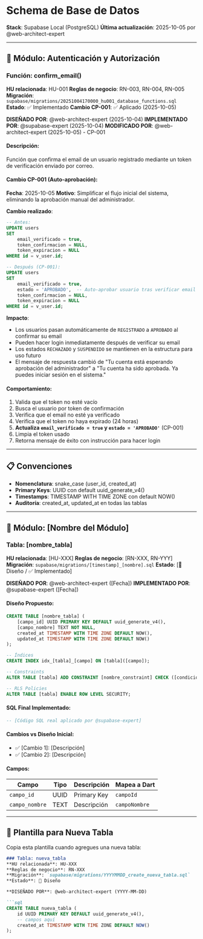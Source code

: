 # Schema de Base de Datos

**Stack**: Supabase Local (PostgreSQL)
**Última actualización**: 2025-10-05 por @web-architect-expert

---

## 🔐 Módulo: Autenticación y Autorización

### Función: confirm_email()
**HU relacionada**: HU-001
**Reglas de negocio**: RN-003, RN-004, RN-005
**Migración**: `supabase/migrations/20251004170000_hu001_database_functions.sql`
**Estado**: ✅ Implementado
**Cambio CP-001**: ✅ Aplicado (2025-10-05)

**DISEÑADO POR**: @web-architect-expert (2025-10-04)
**IMPLEMENTADO POR**: @supabase-expert (2025-10-04)
**MODIFICADO POR**: @web-architect-expert (2025-10-05) - CP-001

#### Descripción:
Función que confirma el email de un usuario registrado mediante un token de verificación enviado por correo.

#### Cambio CP-001 (Auto-aprobación):
**Fecha**: 2025-10-05
**Motivo**: Simplificar el flujo inicial del sistema, eliminando la aprobación manual del administrador.

**Cambio realizado**:
```sql
-- Antes:
UPDATE users
SET
    email_verificado = true,
    token_confirmacion = NULL,
    token_expiracion = NULL
WHERE id = v_user.id;

-- Después (CP-001):
UPDATE users
SET
    email_verificado = true,
    estado = 'APROBADO',  -- Auto-aprobar usuario tras verificar email
    token_confirmacion = NULL,
    token_expiracion = NULL
WHERE id = v_user.id;
```

**Impacto**:
- Los usuarios pasan automáticamente de `REGISTRADO` a `APROBADO` al confirmar su email
- Pueden hacer login inmediatamente después de verificar su email
- Los estados `RECHAZADO` y `SUSPENDIDO` se mantienen en la estructura para uso futuro
- El mensaje de respuesta cambió de "Tu cuenta está esperando aprobación del administrador" a "Tu cuenta ha sido aprobada. Ya puedes iniciar sesión en el sistema."

#### Comportamiento:
1. Valida que el token no esté vacío
2. Busca el usuario por token de confirmación
3. Verifica que el email no esté ya verificado
4. Verifica que el token no haya expirado (24 horas)
5. **Actualiza `email_verificado = true` y `estado = 'APROBADO'`** (CP-001)
6. Limpia el token usado
7. Retorna mensaje de éxito con instrucción para hacer login

---

## 📋 Convenciones

- **Nomenclatura**: snake_case (user_id, created_at)
- **Primary Keys**: UUID con default uuid_generate_v4()
- **Timestamps**: TIMESTAMP WITH TIME ZONE con default NOW()
- **Auditoría**: created_at, updated_at en todas las tablas

---

## 🔐 Módulo: [Nombre del Módulo]

### Tabla: [nombre_tabla]
**HU relacionada**: [HU-XXX]
**Reglas de negocio**: [RN-XXX, RN-YYY]
**Migración**: `supabase/migrations/[timestamp]_[nombre].sql`
**Estado**: [🎨 Diseño / ✅ Implementado]

**DISEÑADO POR**: @web-architect-expert ([Fecha])
**IMPLEMENTADO POR**: @supabase-expert ([Fecha])

#### Diseño Propuesto:
```sql
CREATE TABLE [nombre_tabla] (
    [campo_id] UUID PRIMARY KEY DEFAULT uuid_generate_v4(),
    [campo_nombre] TEXT NOT NULL,
    created_at TIMESTAMP WITH TIME ZONE DEFAULT NOW(),
    updated_at TIMESTAMP WITH TIME ZONE DEFAULT NOW()
);

-- Índices
CREATE INDEX idx_[tabla]_[campo] ON [tabla]([campo]);

-- Constraints
ALTER TABLE [tabla] ADD CONSTRAINT [nombre_constraint] CHECK ([condicion]);

-- RLS Policies
ALTER TABLE [tabla] ENABLE ROW LEVEL SECURITY;
```

#### SQL Final Implementado:
```sql
-- [Código SQL real aplicado por @supabase-expert]
```

#### Cambios vs Diseño Inicial:
- ✅ [Cambio 1]: [Descripción]
- ✅ [Cambio 2]: [Descripción]

#### Campos:
| Campo | Tipo | Descripción | Mapea a Dart |
|-------|------|-------------|--------------|
| `campo_id` | UUID | Primary Key | `campoId` |
| `campo_nombre` | TEXT | Descripción | `campoNombre` |

---

## 📝 Plantilla para Nueva Tabla

Copia esta plantilla cuando agregues una nueva tabla:

```markdown
### Tabla: nueva_tabla
**HU relacionada**: HU-XXX
**Reglas de negocio**: RN-XXX
**Migración**: `supabase/migrations/YYYYMMDD_create_nueva_tabla.sql`
**Estado**: 🎨 Diseño

**DISEÑADO POR**: @web-architect-expert (YYYY-MM-DD)

```sql
CREATE TABLE nueva_tabla (
    id UUID PRIMARY KEY DEFAULT uuid_generate_v4(),
    -- campos aquí
    created_at TIMESTAMP WITH TIME ZONE DEFAULT NOW()
);
```
```

